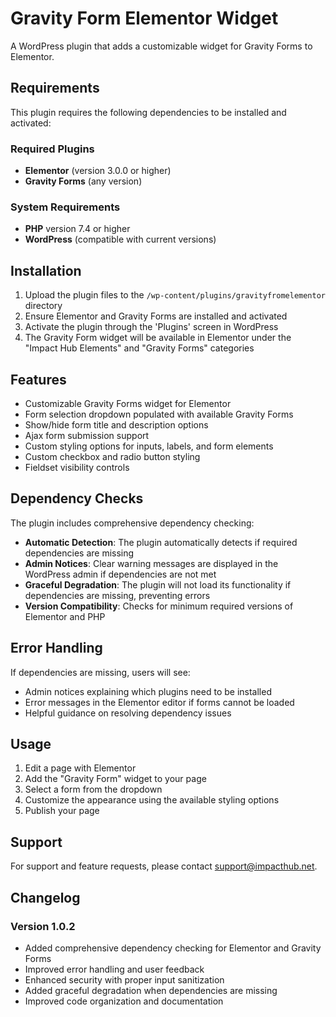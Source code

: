 # Gravity Form Elementor Widget

A WordPress plugin that adds a customizable widget for Gravity Forms to Elementor.

## Requirements

This plugin requires the following dependencies to be installed and activated:

### Required Plugins

- **Elementor** (version 3.0.0 or higher)
- **Gravity Forms** (any version)

### System Requirements

- **PHP** version 7.4 or higher
- **WordPress** (compatible with current versions)

## Installation

1. Upload the plugin files to the `/wp-content/plugins/gravityfromelementor` directory
2. Ensure Elementor and Gravity Forms are installed and activated
3. Activate the plugin through the 'Plugins' screen in WordPress
4. The Gravity Form widget will be available in Elementor under the "Impact Hub Elements" and "Gravity Forms" categories

## Features

- Customizable Gravity Forms widget for Elementor
- Form selection dropdown populated with available Gravity Forms
- Show/hide form title and description options
- Ajax form submission support
- Custom styling options for inputs, labels, and form elements
- Custom checkbox and radio button styling
- Fieldset visibility controls

## Dependency Checks

The plugin includes comprehensive dependency checking:

- **Automatic Detection**: The plugin automatically detects if required dependencies are missing
- **Admin Notices**: Clear warning messages are displayed in the WordPress admin if dependencies are not met
- **Graceful Degradation**: The plugin will not load its functionality if dependencies are missing, preventing errors
- **Version Compatibility**: Checks for minimum required versions of Elementor and PHP

## Error Handling

If dependencies are missing, users will see:

- Admin notices explaining which plugins need to be installed
- Error messages in the Elementor editor if forms cannot be loaded
- Helpful guidance on resolving dependency issues

## Usage

1. Edit a page with Elementor
2. Add the "Gravity Form" widget to your page
3. Select a form from the dropdown
4. Customize the appearance using the available styling options
5. Publish your page

## Support

For support and feature requests, please contact support@impacthub.net.

## Changelog

### Version 1.0.2

- Added comprehensive dependency checking for Elementor and Gravity Forms
- Improved error handling and user feedback
- Enhanced security with proper input sanitization
- Added graceful degradation when dependencies are missing
- Improved code organization and documentation
